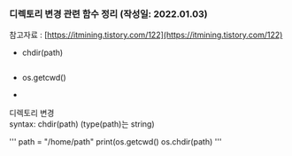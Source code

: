 ### 디렉토리 변경 관련 함수 정리  (작성일: 2022.01.03)

참고자료 : [https://itmining.tistory.com/122](https://itmining.tistory.com/122)
 
- chdir(path)
  ```

  ```


- os.getcwd()
- 
디렉토리 변경 </br>
syntax: chdir(path) (type(path)는 string)

'''
path = "/home/path"
print(os.getcwd()
os.chdir(path)
'''


